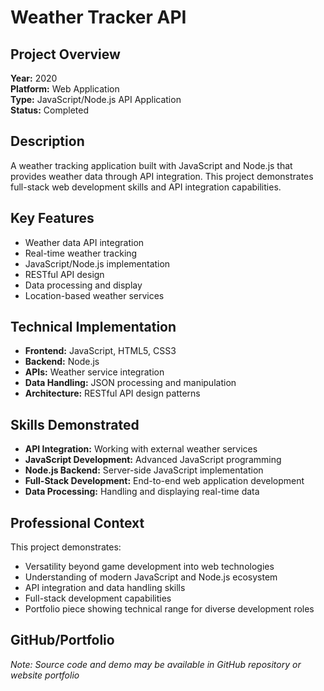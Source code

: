 # Weather Tracker API

## Project Overview
**Year:** 2020  
**Platform:** Web Application  
**Type:** JavaScript/Node.js API Application  
**Status:** Completed  

## Description
A weather tracking application built with JavaScript and Node.js that provides weather data through API integration. This project demonstrates full-stack web development skills and API integration capabilities.

## Key Features
- Weather data API integration
- Real-time weather tracking
- JavaScript/Node.js implementation
- RESTful API design
- Data processing and display
- Location-based weather services

## Technical Implementation
- **Frontend:** JavaScript, HTML5, CSS3
- **Backend:** Node.js
- **APIs:** Weather service integration
- **Data Handling:** JSON processing and manipulation
- **Architecture:** RESTful API design patterns

## Skills Demonstrated
- **API Integration:** Working with external weather services
- **JavaScript Development:** Advanced JavaScript programming
- **Node.js Backend:** Server-side JavaScript implementation
- **Full-Stack Development:** End-to-end web application development
- **Data Processing:** Handling and displaying real-time data

## Professional Context
This project demonstrates:
- Versatility beyond game development into web technologies
- Understanding of modern JavaScript and Node.js ecosystem
- API integration and data handling skills
- Full-stack development capabilities
- Portfolio piece showing technical range for diverse development roles

## GitHub/Portfolio
*Note: Source code and demo may be available in GitHub repository or website portfolio*